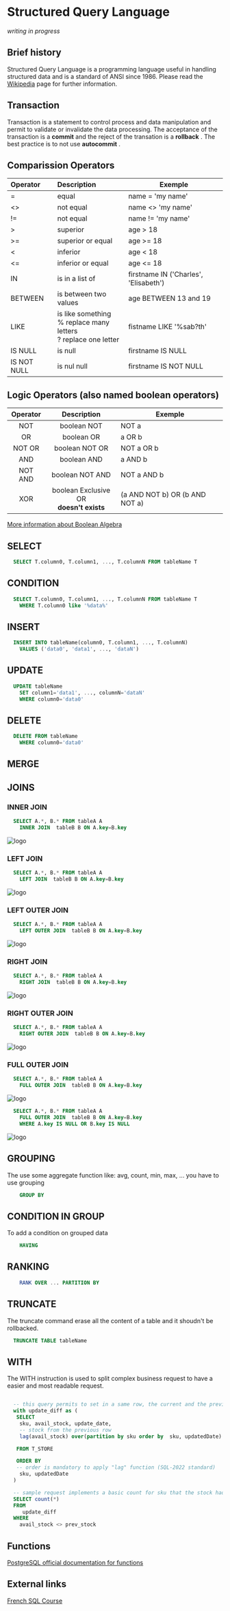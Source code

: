 # Structured Query Language
 *writing in progress*
 
## Brief history
Structured Query Language is a programming language useful in handling structured data and is a standard of ANSI since 1986.
Please read the [Wikipedia](https://en.wikipedia.org/wiki/SQL) page for further information.


## Transaction
Transaction is a statement to control process and data manipulation and permit to validate or invalidate the data processing.
The acceptance of the transaction is a  __commit__  and the reject of the transation is a  __rollback__ .
The best practice is to not use  __autocommit__ .


##  Comparission Operators

| **Operator** |                           **Description**                           | **Exemple**                           |
|:-------------|:--------------------------------------------------------------------|---------------------------------------|
| =            | equal                                                               | name = 'my name'                      |
| <>           | not equal                                                           | name <> 'my name'                     |
| !=           | not equal                                                           | name != 'my name'                     |
| >            | superior                                                            | age > 18                              |
| >=           | superior or equal                                                   | age >= 18                             |
| <            | inferior                                                            | age < 18                              |
| <=           | inferior or equal                                                   | age <= 18                             |
| IN           | is in a list of                                                     | firstname IN ('Charles', 'Elisabeth') |
| BETWEEN      | is between two values                                               | age BETWEEN 13 and 19                 |
| LIKE         | is like something<br>% replace many letters<br>? replace one letter | fistname LIKE '%sab?th'               |
| IS NULL      | is null                                                             | firstname IS NULL                     |
| IS NOT NULL  | is nul null                                                         | firstname IS NOT NULL                 |


##  Logic Operators (also named boolean operators)

| **Operator** |               **Description**              | **Exemple**                    |
|:------------:|:------------------------------------------:|--------------------------------|
| NOT          | boolean NOT                                | NOT a                          |
| OR           | boolean OR                                 | a OR b                         |
| NOT OR       | boolean NOT OR                             | NOT a OR b                     |
| AND          | boolean AND                                | a AND b                        |
| NOT AND      | boolean NOT AND                            | NOT a AND b                    |
| XOR          | boolean Exclusive OR<br>**doesn't exists** | (a AND NOT b) OR (b AND NOT a) |


[ More information about Boolean Algebra](../boolean_algebra.md)

## SELECT

```sql
  SELECT T.column0, T.column1, ..., T.columnN FROM tableName T
```

## CONDITION


```sql
  SELECT T.column0, T.column1, ..., T.columnN FROM tableName T
    WHERE T.column0 like '%data%'
```

## INSERT

```sql
  INSERT INTO tableName(column0, T.column1, ..., T.columnN)
    VALUES ('data0', 'data1', ..., 'dataN')
```

## UPDATE
```sql
  UPDATE tableName
    SET column1='data1', ..., columnN='dataN'
    WHERE column0='data0'
```

## DELETE
```sql
  DELETE FROM tableName
    WHERE column0='data0'
```

## MERGE

## JOINS
### INNER JOIN
```sql
  SELECT A.*, B.* FROM tableA A
    INNER JOIN  tableB B ON A.key=B.key
```

<img alt="logo" src="./img/inner-join.gif" />

### LEFT JOIN
```sql
  SELECT A.*, B.* FROM tableA A
    LEFT JOIN  tableB B ON A.key=B.key
```

<img alt="logo" src="./img/left-join-.gif" />

### LEFT OUTER JOIN
```sql
  SELECT A.*, B.* FROM tableA A
    LEFT OUTER JOIN  tableB B ON A.key=B.key
```

<img alt="logo" src="./img/left-join+.gif" />


### RIGHT JOIN
```sql
  SELECT A.*, B.* FROM tableA A
    RIGHT JOIN  tableB B ON A.key=B.key
```

<img alt="logo" src="./img/right-join-.gif" />

### RIGHT OUTER JOIN
```sql
  SELECT A.*, B.* FROM tableA A
    RIGHT OUTER JOIN  tableB B ON A.key=B.key
```

<img alt="logo" src="./img/right-join+.gif" />


### FULL OUTER JOIN
```sql
  SELECT A.*, B.* FROM tableA A
    FULL OUTER JOIN  tableB B ON A.key=B.key
```


<img alt="logo" src="./img/full-outer.gif" />


```sql
  SELECT A.*, B.* FROM tableA A
    FULL OUTER JOIN  tableB B ON A.key=B.key
    WHERE A.key IS NULL OR B.key IS NULL 
```

<img alt="logo" src="./img/full-outer-.gif" />


## GROUPING
The use some aggregate function like: avg, count, min, max, ...  you have to use grouping

```sql
    GROUP BY
```
    
## CONDITION IN GROUP
To add a condition on grouped data

```sql
    HAVING
```

## RANKING

```sql
    RANK OVER ... PARTITION BY
```
    
    
    
## TRUNCATE
The truncate command erase all the content of a table and it shoudn't be rollbacked.

```sql
  TRUNCATE TABLE tableName
```

## WITH
The WITH instruction is used to split complex business request to have a easier and most readable request.
```sql

  -- this query permits to set in a same row, the current and the previous stock (lag function)
  with update_diff as (
   SELECT 
    sku, avail_stock, update_date,
    -- stock from the previous row
    lag(avail_stock) over(partition by sku order by  sku, updatedDate)  as prev_stock

   FROM T_STORE

   ORDER BY  
   -- order is mandatory to apply "lag" function (SQL-2022 standard)
    sku, updatedDate
  )

  -- sample request implements a basic count for sku that the stock had evolve
  SELECT count(*)
  FROM
     update_diff
  WHERE 
    avail_stock <> prev_stock
```



## Functions
[PostgreSQL official documentation for functions](https://www.postgresql.org/docs/current/functions.html)


## External links
[French SQL Course](https://sql.sh/cours)
